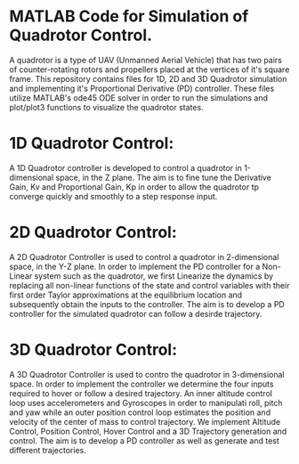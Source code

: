 # MATLAB Code for Simulation of Quadrotor Control. 
A quadrotor is a type of UAV (Unmanned Aerial Vehicle) that has two pairs of counter-rotating rotors and propellers placed at the vertices of it's square frame. This repository contains files for 1D, 2D and 3D Quadrotor simulation and implementing it's Proportional Derivative (PD) controller. These files utilize MATLAB's ode45 ODE solver in order to run the simulations and plot/plot3 functions to visualize the quadrotor states.
 
 # 1D Quadrotor Control: 
A 1D Quadrotor controller is developed to control a quadrotor in 1-dimensional space, in the Z plane.
The aim is to fine tune the Derivative Gain, Kv and Proportional Gain, Kp in order to allow the quadrotor tp converge quickly and smoothly to a step response input. 

# 2D Quadrotor Control:
A 2D Quadrotor Controller is used to control a quadrotor in 2-dimensional space, in the Y-Z plane. In order to implement the PD controller for a Non-Linear system such as the quadrotor, we first Linearize the dynamics by replacing all non-linear functions of the state and control variables with their first order Taylor approximations at the equilibrium location and subsequently obtain the inputs to the controller. 
The aim is to develop a PD controller for the simulated quadrotor can follow a desirde trajectory. 

# 3D Quadrotor Control: 
A 3D Quadrotor Controller is used to contro the quadrotor in 3-dimensional space. In order to implement the controller we determine the four inputs required to hover or follow a desired trajectory. An inner altitude control loop uses accelerometers and Gyroscopes in order to manipulati roll, pitch and yaw while an outer position control loop estimates the position and velocity of the center of mass to control trajectory. We implement Altitude Control, Position Control, Hover Control and a 3D Trajectory generation and control. 
The aim is to develop a PD controller as well as generate and test different trajectories. 

